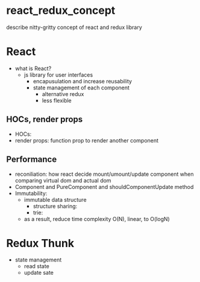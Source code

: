 # react_redux_concept
describe nitty-gritty concept of react and redux library

# React 
  - what is React?
    - js library for user interfaces
      - encapusulation and increase reusability
      - state management of each component
        - alternative redux
        - less flexible
## HOCs, render props
  - HOCs: 
  - render props: function prop to render another component
## Performance
  - reconiliation: how react decide mount/umount/update component when comparing virtual dom and actual dom 
  - Component and PureComponent and shouldComponentUpdate method
  - Immutability: 
    - immutable data structure
      - structure sharing:
      - trie:
    - as a result, reduce time complexity O(N), linear, to O(logN)
# Redux Thunk
  - state management
    - read state
    - update sate
